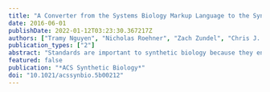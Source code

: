 ```yaml
---
title: "A Converter from the Systems Biology Markup Language to the Synthetic Biology Open Language"
date: 2016-06-01
publishDate: 2022-01-12T03:23:30.367217Z
authors: ["Tramy Nguyen", "Nicholas Roehner", "Zach Zundel", "Chris J. Myers"]
publication_types: ["2"]
abstract: "Standards are important to synthetic biology because they enable exchange and reproducibility of genetic designs. This paper describes a procedure for converting between two standards: the Systems Biology Markup Language (SBML) and the Synthetic Biology Open Language (SBOL). SBML is a standard for behavioral models of biological systems at the molecular level. SBOL describes structural and basic qualitative behavioral aspects of a biological design. Converting SBML to SBOL enables a consistent connection between behavioral and structural information for a biological design. The conversion process described in this paper leverages Systems Biology Ontology (SBO) annotations to enable inference of a designs qualitative function."
featured: false
publication: "*ACS Synthetic Biology*"
doi: "10.1021/acssynbio.5b00212"
---
```


